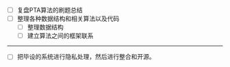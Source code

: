 - [ ] 复盘PTA算法的刷题总结
- [ ] 整理各种数据结构和相关算法以及代码
	- [ ] 整理数据结构
	- [ ] 建立算法之间的框架联系

---

- [ ] 把毕设的系统进行隐私处理，然后进行整合和开源。